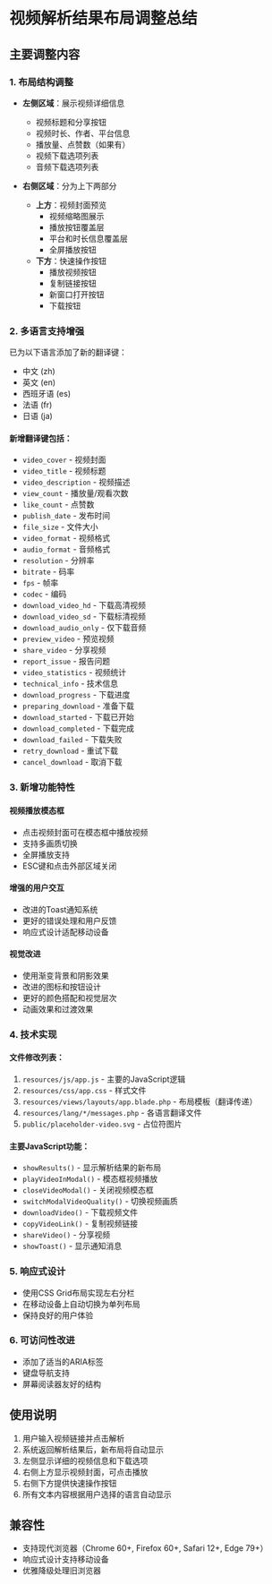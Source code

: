 # 视频解析结果布局调整总结

## 主要调整内容

### 1. 布局结构调整
- **左侧区域**：展示视频详细信息
  - 视频标题和分享按钮
  - 视频时长、作者、平台信息
  - 播放量、点赞数（如果有）
  - 视频下载选项列表
  - 音频下载选项列表

- **右侧区域**：分为上下两部分
  - **上方**：视频封面预览
    - 视频缩略图展示
    - 播放按钮覆盖层
    - 平台和时长信息覆盖层
    - 全屏播放按钮
  - **下方**：快速操作按钮
    - 播放视频按钮
    - 复制链接按钮
    - 新窗口打开按钮
    - 下载按钮

### 2. 多语言支持增强
已为以下语言添加了新的翻译键：
- 中文 (zh)
- 英文 (en)
- 西班牙语 (es)
- 法语 (fr)
- 日语 (ja)

#### 新增翻译键包括：
- `video_cover` - 视频封面
- `video_title` - 视频标题
- `video_description` - 视频描述
- `view_count` - 播放量/观看次数
- `like_count` - 点赞数
- `publish_date` - 发布时间
- `file_size` - 文件大小
- `video_format` - 视频格式
- `audio_format` - 音频格式
- `resolution` - 分辨率
- `bitrate` - 码率
- `fps` - 帧率
- `codec` - 编码
- `download_video_hd` - 下载高清视频
- `download_video_sd` - 下载标清视频
- `download_audio_only` - 仅下载音频
- `preview_video` - 预览视频
- `share_video` - 分享视频
- `report_issue` - 报告问题
- `video_statistics` - 视频统计
- `technical_info` - 技术信息
- `download_progress` - 下载进度
- `preparing_download` - 准备下载
- `download_started` - 下载已开始
- `download_completed` - 下载完成
- `download_failed` - 下载失败
- `retry_download` - 重试下载
- `cancel_download` - 取消下载

### 3. 新增功能特性

#### 视频播放模态框
- 点击视频封面可在模态框中播放视频
- 支持多画质切换
- 全屏播放支持
- ESC键和点击外部区域关闭

#### 增强的用户交互
- 改进的Toast通知系统
- 更好的错误处理和用户反馈
- 响应式设计适配移动设备

#### 视觉改进
- 使用渐变背景和阴影效果
- 改进的图标和按钮设计
- 更好的颜色搭配和视觉层次
- 动画效果和过渡效果

### 4. 技术实现

#### 文件修改列表：
1. `resources/js/app.js` - 主要的JavaScript逻辑
2. `resources/css/app.css` - 样式文件
3. `resources/views/layouts/app.blade.php` - 布局模板（翻译传递）
4. `resources/lang/*/messages.php` - 各语言翻译文件
5. `public/placeholder-video.svg` - 占位符图片

#### 主要JavaScript功能：
- `showResults()` - 显示解析结果的新布局
- `playVideoInModal()` - 模态框视频播放
- `closeVideoModal()` - 关闭视频模态框
- `switchModalVideoQuality()` - 切换视频画质
- `downloadVideo()` - 下载视频文件
- `copyVideoLink()` - 复制视频链接
- `shareVideo()` - 分享视频
- `showToast()` - 显示通知消息

### 5. 响应式设计
- 使用CSS Grid布局实现左右分栏
- 在移动设备上自动切换为单列布局
- 保持良好的用户体验

### 6. 可访问性改进
- 添加了适当的ARIA标签
- 键盘导航支持
- 屏幕阅读器友好的结构

## 使用说明

1. 用户输入视频链接并点击解析
2. 系统返回解析结果后，新布局将自动显示
3. 左侧显示详细的视频信息和下载选项
4. 右侧上方显示视频封面，可点击播放
5. 右侧下方提供快速操作按钮
6. 所有文本内容根据用户选择的语言自动显示

## 兼容性
- 支持现代浏览器（Chrome 60+, Firefox 60+, Safari 12+, Edge 79+）
- 响应式设计支持移动设备
- 优雅降级处理旧浏览器
